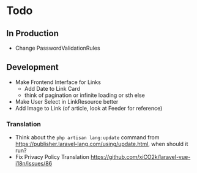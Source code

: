 # Todo

## In Production

- Change PasswordValidationRules

## Development

- Make Frontend Interface for Links
  - Add Date to Link Card
  - think of pagination or infinite loading or sth else
- Make User Select in LinkResource better
- Add Image to Link (of article, look at Feeder for reference)

### Translation
- Think about the `php artisan lang:update` command from https://publisher.laravel-lang.com/using/update.html, when should it run?
- Fix Privacy Policy Translation https://github.com/xiCO2k/laravel-vue-i18n/issues/86